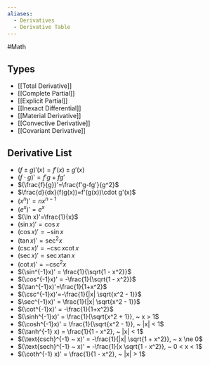 ```yaml
---
aliases:
  - Derivatives
  - Derivative Table
---
```

#Math 
## Types
* [[Total Derivative]]
* [[Complete Partial]]
* [[Explicit Partial]]
* [[Inexact Differential]]
* [[Material Derivative]]
* [[Convective Derivative]]
* [[Covariant Derivative]]
## Derivative List
* $(f\pm g)'(x)=f'(x)\pm g'(x)$
* $(f\cdot g)'=f'g+fg'$
* $(\frac{f}{g})'=\frac{f'g-fg'}{g^2}$
* $\frac{d}{dx}(f(g(x))=f'(g(x))\cdot g'(x)$
* $(x^n)'=nx^{n-1}$
* $(e^x)'=e^x$
* $(\ln x)'=\frac{1}{x}$
* $(\sin x)'=\cos x$
* $(\cos x)'=-\sin x$
* $(\tan x)'=\sec^2 x$
* $(\csc x)' = -\csc x \cot x$
* $(\sec x)' = \sec x \tan x$
* $(\cot x)' = -\csc^2 x$
* $(\sin^{-1}x)' = \frac{1}{\sqrt{1 - x^2}}$
* $(\cos^{-1}x)' = -\frac{1}{\sqrt{1 - x^2}}$
* $(\tan^{-1}x)'=\frac{1}{1+x^2}$
* $(\csc^{-1}x)'=-\frac{1}{|x| \sqrt{x^2 - 1}}$
* $\sec^{-1}x)' = \frac{1}{|x| \sqrt{x^2 - 1}}$
* $(\cot^{-1}x)' = -\frac{1}{1+x^2}$
* $(\sinh^{-1}x)' = \frac{1}{\sqrt{x^2 + 1}}, ~  x > 1$
* $(\cosh^{-1}x)' = \frac{1}{\sqrt{x^2 - 1}}, ~ |x| < 1$
* $(\tanh^{-1} x) = \frac{1}{1 - x^2}, ~ |x| < 1$
* $(\text{csch}^{-1} ~ x)' = -\frac{1}{|x| \sqrt{1 + x^2}}, ~ x \ne 0$
* $(\text{sech}^{-1} ~ x)' = -\frac{1}{x \sqrt{1 - x^2}}, ~ 0 < x < 1$
* $(\coth^{-1} x)' = \frac{1}{1 - x^2}, ~ |x| > 1$
